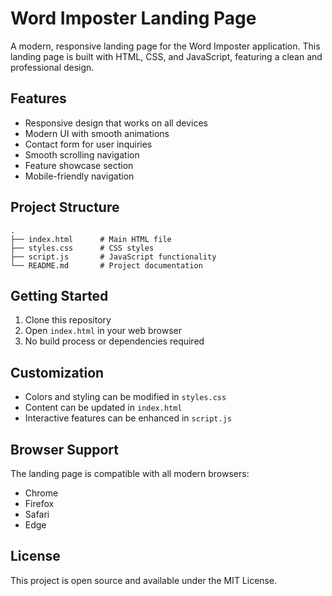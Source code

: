 # Word Imposter Landing Page

A modern, responsive landing page for the Word Imposter application. This landing page is built with HTML, CSS, and JavaScript, featuring a clean and professional design.

## Features

- Responsive design that works on all devices
- Modern UI with smooth animations
- Contact form for user inquiries
- Smooth scrolling navigation
- Feature showcase section
- Mobile-friendly navigation

## Project Structure

```
.
├── index.html      # Main HTML file
├── styles.css      # CSS styles
├── script.js       # JavaScript functionality
└── README.md       # Project documentation
```

## Getting Started

1. Clone this repository
2. Open `index.html` in your web browser
3. No build process or dependencies required

## Customization

- Colors and styling can be modified in `styles.css`
- Content can be updated in `index.html`
- Interactive features can be enhanced in `script.js`

## Browser Support

The landing page is compatible with all modern browsers:
- Chrome
- Firefox
- Safari
- Edge

## License

This project is open source and available under the MIT License. 